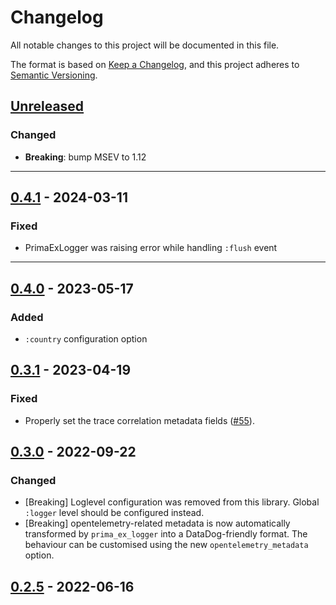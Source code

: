 # Changelog

All notable changes to this project will be documented in this file.

The format is based on [Keep a Changelog](https://keepachangelog.com/en/1.0.0/),
and this project adheres to [Semantic Versioning](https://semver.org/spec/v2.0.0.html).

## [Unreleased]

### Changed

- **Breaking**: bump MSEV to 1.12

---

## [0.4.1] - 2024-03-11

### Fixed

- PrimaExLogger was raising error while handling `:flush` event

---

## [0.4.0] - 2023-05-17

### Added

- `:country` configuration option

## [0.3.1] - 2023-04-19

### Fixed

- Properly set the trace correlation metadata fields ([#55](https://github.com/primait/prima_ex_logger/pull/55)).

## [0.3.0] - 2022-09-22

### Changed

- [Breaking] Loglevel configuration was removed from this library. Global `:logger` level should be configured instead.
- [Breaking] opentelemetry-related metadata is now automatically transformed by `prima_ex_logger` into a DataDog-friendly
  format. The behaviour can be customised using the new `opentelemetry_metadata` option.

## [0.2.5] - 2022-06-16


[Unreleased]: https://github.com/primait/prima_ex_logger/compare/0.4.1...HEAD
[0.4.1]: https://github.com/primait/prima_ex_logger/compare/0.4.0...0.4.1
[0.4.0]: https://github.com/primait/prima_ex_logger/compare/0.3.1...0.4.0
[0.3.1]: https://github.com/primait/prima_ex_logger/compare/0.3.0...0.3.1
[0.3.0]: https://github.com/primait/prima_ex_logger/compare/0.2.5...0.3.0
[0.2.5]: https://github.com/primait/prima_ex_logger/releases/tag/0.2.5
